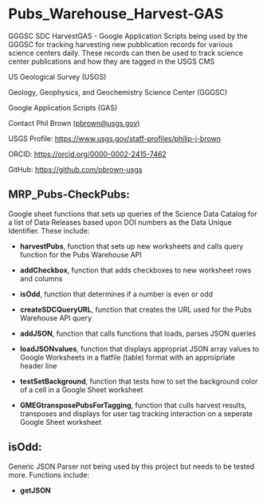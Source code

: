 # Pubs_Warehouse_Harvest-GAS
GGGSC SDC HarvestGAS - Google Application Scripts being used by the GGGSC for tracking harvesting new pubblication records for various science centers daily.  These records can then be used to track science center publications and how they are tagged in the USGS CMS

US Geological Survey (USGS)

Geology, Geophysics, and Geochemistry Science Center (GGGSC)

Google Application Scripts (GAS)

Contact Phil Brown (pbrown@usgs.gov)

USGS Profile: https://www.usgs.gov/staff-profiles/philip-j-brown

ORCID: https://orcid.org/0000-0002-2415-7462

GitHub: https://github.com/pbrown-usgs


## MRP_Pubs-CheckPubs:

Google sheet functions that sets up queries of the Science Data Catalog for a list of Data Releases based upon DOI numbers as the Data Unique Identifier.  These include:

- **harvestPubs**, function that sets up new worksheets and calls query function for the Pubs Warehouse API

- **addCheckbox**, function that adds checkboxes to new worksheet rows and columns

- **isOdd**, function that determines if a number is even or odd

- **createSDCQueryURL**, function that creates the URL used for the Pubs Warehouse API query

- **addJSON**, function that calls functions that loads, parses JSON queries

- **loadJSONvalues**, function that displays appropriat JSON array values to Google Worksheets in a flatfile (table) format with an approipriate header line

- **testSetBackground**, function that tests how to set the background color of a cell in a Google Sheet worksheet

- **GMEGtransposePubsForTagging**, function that culls harvest results, transposes and displays for user tag tracking interaction on a seperate Google Sheet worksheet

## isOdd:

Generic JSON Parser not being used by this project but needs to be tested more.  Functions include:

- **getJSON**
